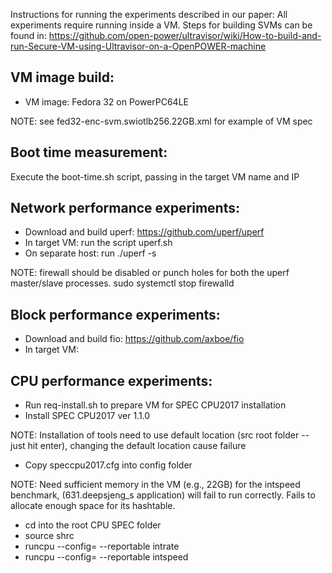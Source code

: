 Instructions for running the experiments described in our paper:
All experiments require running inside a VM.
Steps for building SVMs can be found in: https://github.com/open-power/ultravisor/wiki/How-to-build-and-run-Secure-VM-using-Ultravisor-on-a-OpenPOWER-machine
## VM image build:
- VM image: Fedora 32 on PowerPC64LE

NOTE: see fed32-enc-svm.swiotlb256.22GB.xml for example of VM spec

## Boot time measurement:
Execute the boot-time.sh script, passing in the target VM name and IP

## Network performance experiments:
- Download and build uperf: https://github.com/uperf/uperf
- In target VM: run the script uperf.sh
- On separate host: run ./uperf -s

NOTE: firewall should be disabled or punch holes for both the uperf master/slave processes.
sudo systemctl stop firewalld

## Block performance experiments:
- Download and build fio: https://github.com/axboe/fio
- In target VM:

## CPU performance experiments:
- Run req-install.sh to prepare VM for SPEC CPU2017 installation
- Install SPEC CPU2017 ver 1.1.0

NOTE: Installation of tools need to use default location (src root folder -- just hit enter), changing the default location cause failure
- Copy speccpu2017.cfg into config folder

NOTE: Need sufficient memory in the VM (e.g., 22GB) for the intspeed benchmark, (631.deepsjeng\_s application) will fail to run correctly. Fails to allocate enough space for its hashtable.
- cd into the root CPU SPEC folder
- source shrc
- runcpu --config=<config file name> --reportable intrate
- runcpu --config=<config file name> --reportable intspeed
